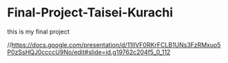 # Final-Project-Taisei-Kurachi
this is my final project

//https://docs.google.com/presentation/d/11lIVF0RKrFCLB1UNs3FzRMxuo5P0zSsHQJ0ccccU9No/edit#slide=id.g19762c204f5_0_112

